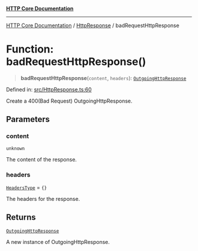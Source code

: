 [**HTTP Core Documentation**](../../README.md)

***

[HTTP Core Documentation](../../README.md) / [HttpResponse](../README.md) / badRequestHttpResponse

# Function: badRequestHttpResponse()

> **badRequestHttpResponse**(`content`, `headers`): [`OutgoingHttpResponse`](../../OutgoingHttpResponse/classes/OutgoingHttpResponse.md)

Defined in: [src/HttpResponse.ts:60](https://github.com/stonemjs/http-core/blob/6577700bdede2420a5df45a338635c35547070ea/src/HttpResponse.ts#L60)

Create a 400(Bad Request) OutgoingHttpResponse.

## Parameters

### content

`unknown`

The content of the response.

### headers

[`HeadersType`](../../declarations/type-aliases/HeadersType.md) = `{}`

The headers for the response.

## Returns

[`OutgoingHttpResponse`](../../OutgoingHttpResponse/classes/OutgoingHttpResponse.md)

A new instance of OutgoingHttpResponse.
